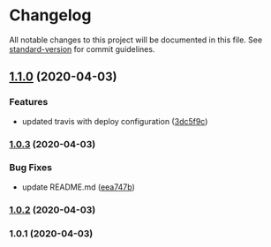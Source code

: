 # Changelog

All notable changes to this project will be documented in this file. See [standard-version](https://github.com/conventional-changelog/standard-version) for commit guidelines.

## [1.1.0](https://github.com/davidsekielyk/test-modulo-npm/compare/v1.0.3...v1.1.0) (2020-04-03)


### Features

* updated travis with deploy configuration ([3dc5f9c](https://github.com/davidsekielyk/test-modulo-npm/commit/3dc5f9c139a6f99f895bfe24a4822f21a269ad8a))

### [1.0.3](https://github.com/davidsekielyk/test-modulo-npm/compare/v1.0.2...v1.0.3) (2020-04-03)


### Bug Fixes

* update README.md ([eea747b](https://github.com/davidsekielyk/test-modulo-npm/commit/eea747b7cc61b2d4f0ad6a3f4da4f224983f45ee))

### [1.0.2](https://github.com/davidsekielyk/test-modulo-npm/compare/v1.0.1...v1.0.2) (2020-04-03)

### 1.0.1 (2020-04-03)
